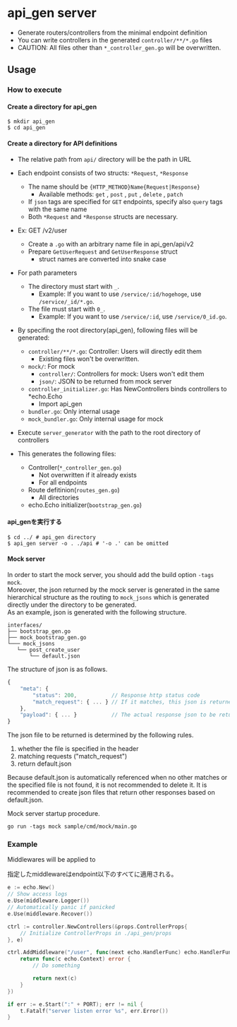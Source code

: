 # api_gen server

- Generate routers/controllers from the minimal endpoint definition
- You can write controllers in the generated `controller/**/*.go` files
- CAUTION: All files other than `*_controller_gen.go` will be overwritten.

## Usage
### How to execute
#### Create a directory for api_gen
```console
$ mkdir api_gen
$ cd api_gen
```

#### Create a directory for API definitions
- The relative path from `api/` directory will be the path in URL
- Each endpoint consists of two structs: `*Request`, `*Response`
    - The name should be `{HTTP_METHOD}Name{Request|Response}`
        - Available methods: `get` , `post` , `put` , `delete` , `patch`
    - If `json` tags are specified for `GET` endpoints,  specify also `query` tags with the same name
    - Both `*Request` and `*Response` structs are necessary.

- Ex: GET /v2/user
    - Create a `.go` with an arbitrary name file in api_gen/api/v2
    - Prepare `GetUserRequest` and `GetUserResponse`  struct
        - struct names are converted into snake case

- For path parameters
    - The directory must start with `_`.
        - Example: If you want to use `/service/:id/hogehoge`, use `/service/_id/*.go`.
    - The file must start with `0_`.
        - Example: If you want to use `/service/:id`, use `/service/0_id.go`.

- By specifing the root directory(api_gen), following files will be generated:
    - `controller/**/*.go`: Controller: Users will directly edit them
        - Existing files won't be overwritten.
    - `mock/`: For mock
        - `controller/`: Controllers for mock: Users won't edit them
        - `json/`: JSON to be returned from mock server
    - `controller_initializer.go`: Has NewControllers binds controllers to *echo.Echo
        - Import api_gen
    - `bundler.go`: Only internal usage
    - `mock_bundler.go`: Only internal usage for mock

- Execute `server_generator` with the path to the root directory of controllers
- This generates the following files:
    - Controller(`*_controller_gen.go`)
        - Not overwritten if it already exists
        - For all endpoints
    - Route defitinion(`routes_gen.go`)
        - All directories
    - echo.Echo initializer(`bootstrap_gen.go`)

#### api_genを実行する

```console
$ cd ../ # api_gen directory
$ api_gen server -o . ./api # '-o .' can be omitted
```

#### Mock server

In order to start the mock server, you should add the build option `-tags mock`.  
Moreover, the json returned by the mock server is generated in the same hierarchical structure as the routing to `mock_jsons` which is generated directly under the directory to be generated.  
As an example, json is generated with the following structure. 
```text
interfaces/
├── bootstrap_gen.go
├── mock_bootstrap_gen.go
└─── mock_jsons
   └── post_create_user
       └── default.json
```

The structure of json is as follows.
```javascript
{
    "meta": {
        "status": 200,           // Response http status code
        "match_request": { ... } // If it matches, this json is returned. If the file is specified as an option, however, this is not required.
    },
    "payload": { ... }           // The actual response json to be returned
}
```

The json file to be returned is determined by the following rules.
1. whether the file is specified in the header
2. matching requests ("match_request")
3. return default.json

Because default.json is automatically referenced when no other matches or the specified file is not found, it is not recommended to delete it. It is recommended to create json files that return other responses based on default.json.  

Mock server startup procedure.
```shell script
go run -tags mock sample/cmd/mock/main.go
```


### Example

Middlewares will be applied to 

指定したmiddlewareはendpoint以下のすべてに適用される。

```go
e := echo.New()
// Show access logs
e.Use(middleware.Logger())
// Automatically panic if panicked
e.Use(middleware.Recover())

ctrl := controller.NewControllers(&props.ControllerProps{
    // Initialize ControllerProps in ./api_gen/props
}, e)

ctrl.AddMiddleware("/user", func(next echo.HandlerFunc) echo.HandlerFunc {
    return func(c echo.Context) error {
        // Do something

        return next(c)
    }
})

if err := e.Start(":" + PORT); err != nil {
	t.Fatalf("server listen error %s", err.Error())
}
```
